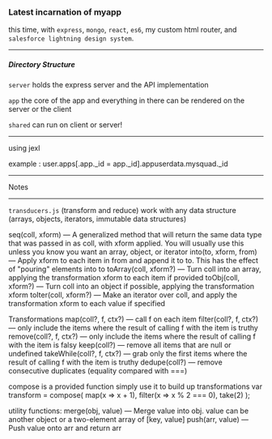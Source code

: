 
### Latest incarnation of **myapp**

this time, with `express`, `mongo`, `react`, `es6`, my custom html router, and `salesforce lightning design system`.


---

##### Directory Structure

`server` holds the express server and the API implementation

`app` the core of the app and everything in there can be rendered on the server or the client

`shared` can run on client or server!


---
using jexl

example  : user.apps[.app._id = app._id].appuserdata.mysquad._id


---
Notes



---
`transducers.js` (transform and reduce)
work with any data structure (arrays, objects, iterators, immutable data structures)

seq(coll, xform) — A generalized method that will return the same data type that was passed in as coll, with xform applied. You will usually use this unless you know you want an array, object, or iterator
into(to, xform, from) — Apply xform to each item in from and append it to to. This has the effect of "pouring" elements into to
toArray(coll, xform?) — Turn coll into an array, applying the transformation xform to each item if provided
toObj(coll, xform?) — Turn coll into an object if possible, applying the transformation xform
toIter(coll, xform?) — Make an iterator over coll, and apply the transformation xform to each value if specified

Transformations
map(coll?, f, ctx?) — call f on each item
filter(coll?, f, ctx?) — only include the items where the result of calling f with the item is truthy
remove(coll?, f, ctx?) — only include the items where the result of calling f with the item is falsy
keep(coll?) — remove all items that are null or undefined
takeWhile(coll?, f, ctx?) — grab only the first items where the result of calling f with the item is truthy
dedupe(coll?) — remove consecutive duplicates (equality compared with ===)

compose is a provided function simply use it to build up transformations
var transform = compose(
  map(x => x + 1),
  filter(x => x % 2 === 0),
  take(2)
);


 utility functions:
 merge(obj, value) — Merge value into obj. value can be another object or a two-element array of [key, value]
 push(arr, value) — Push value onto arr and return arr
